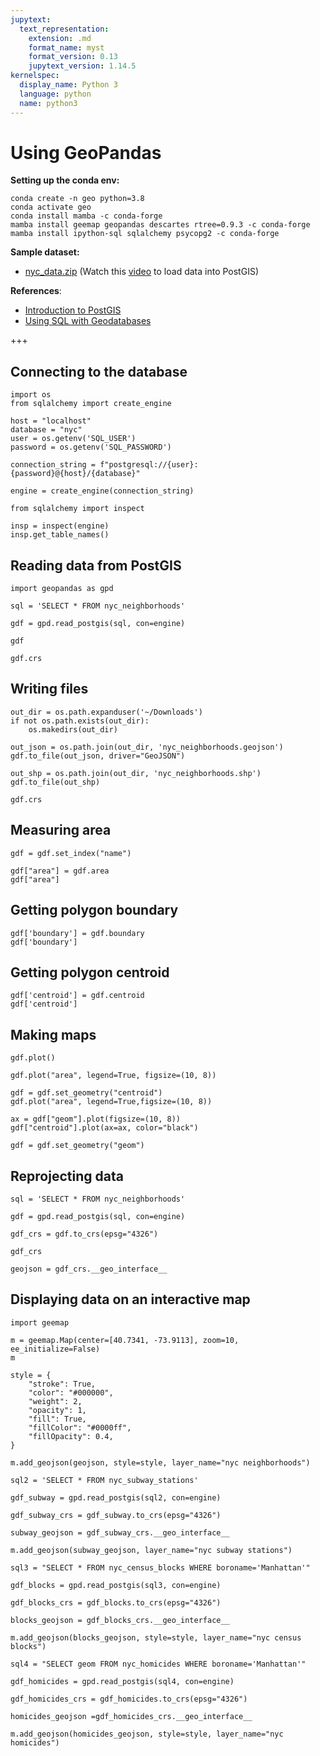 ```yaml
---
jupytext:
  text_representation:
    extension: .md
    format_name: myst
    format_version: 0.13
    jupytext_version: 1.14.5
kernelspec:
  display_name: Python 3
  language: python
  name: python3
---
```


# Using GeoPandas

**Setting up the conda env:**

```
conda create -n geo python=3.8
conda activate geo
conda install mamba -c conda-forge
mamba install geemap geopandas descartes rtree=0.9.3 -c conda-forge
mamba install ipython-sql sqlalchemy psycopg2 -c conda-forge
```

**Sample dataset:**

- [nyc_data.zip](https://github.com/giswqs/postgis/raw/master/data/nyc_data.zip) (Watch this [video](https://youtu.be/fROzLrjNDrs) to load data into PostGIS)

**References**:

- [Introduction to PostGIS](https://postgis.net/workshops/postgis-intro)
- [Using SQL with Geodatabases](https://desktop.arcgis.com/en/arcmap/latest/manage-data/using-sql-with-gdbs/sql-and-enterprise-geodatabases.htm)

+++

## Connecting to the database

```{code-cell} ipython3
import os
from sqlalchemy import create_engine
```

```{code-cell} ipython3
host = "localhost"
database = "nyc"
user = os.getenv('SQL_USER')
password = os.getenv('SQL_PASSWORD')
```

```{code-cell} ipython3
connection_string = f"postgresql://{user}:{password}@{host}/{database}"
```

```{code-cell} ipython3
engine = create_engine(connection_string)
```

```{code-cell} ipython3
from sqlalchemy import inspect
```

```{code-cell} ipython3
insp = inspect(engine)
insp.get_table_names()
```

## Reading data from PostGIS

```{code-cell} ipython3
import geopandas as gpd
```

```{code-cell} ipython3
sql = 'SELECT * FROM nyc_neighborhoods'
```

```{code-cell} ipython3
gdf = gpd.read_postgis(sql, con=engine)
```

```{code-cell} ipython3
gdf
```

```{code-cell} ipython3
gdf.crs
```

## Writing files

```{code-cell} ipython3
out_dir = os.path.expanduser('~/Downloads')
if not os.path.exists(out_dir):
    os.makedirs(out_dir)
```

```{code-cell} ipython3
out_json = os.path.join(out_dir, 'nyc_neighborhoods.geojson')
gdf.to_file(out_json, driver="GeoJSON")
```

```{code-cell} ipython3
out_shp = os.path.join(out_dir, 'nyc_neighborhoods.shp')
gdf.to_file(out_shp)
```

```{code-cell} ipython3
gdf.crs
```

## Measuring area

```{code-cell} ipython3
gdf = gdf.set_index("name")
```

```{code-cell} ipython3
gdf["area"] = gdf.area
gdf["area"]
```

## Getting polygon boundary

```{code-cell} ipython3
gdf['boundary'] = gdf.boundary
gdf['boundary']
```

## Getting polygon centroid

```{code-cell} ipython3
gdf['centroid'] = gdf.centroid
gdf['centroid']
```

## Making maps

```{code-cell} ipython3
gdf.plot()
```

```{code-cell} ipython3
gdf.plot("area", legend=True, figsize=(10, 8))
```

```{code-cell} ipython3
gdf = gdf.set_geometry("centroid")
gdf.plot("area", legend=True,figsize=(10, 8))
```

```{code-cell} ipython3
ax = gdf["geom"].plot(figsize=(10, 8))
gdf["centroid"].plot(ax=ax, color="black")
```

```{code-cell} ipython3
gdf = gdf.set_geometry("geom")
```

## Reprojecting data

```{code-cell} ipython3
sql = 'SELECT * FROM nyc_neighborhoods'
```

```{code-cell} ipython3
gdf = gpd.read_postgis(sql, con=engine)
```

```{code-cell} ipython3
gdf_crs = gdf.to_crs(epsg="4326")
```

```{code-cell} ipython3
gdf_crs
```

```{code-cell} ipython3
geojson = gdf_crs.__geo_interface__
```

## Displaying data on an interactive map

```{code-cell} ipython3
import geemap
```

```{code-cell} ipython3
m = geemap.Map(center=[40.7341, -73.9113], zoom=10, ee_initialize=False)
m
```

```{code-cell} ipython3
style = {
    "stroke": True,
    "color": "#000000",
    "weight": 2,
    "opacity": 1,
    "fill": True,
    "fillColor": "#0000ff",
    "fillOpacity": 0.4,
}
```

```{code-cell} ipython3
m.add_geojson(geojson, style=style, layer_name="nyc neighborhoods")
```

```{code-cell} ipython3
sql2 = 'SELECT * FROM nyc_subway_stations'
```

```{code-cell} ipython3
gdf_subway = gpd.read_postgis(sql2, con=engine)
```

```{code-cell} ipython3
gdf_subway_crs = gdf_subway.to_crs(epsg="4326")
```

```{code-cell} ipython3
subway_geojson = gdf_subway_crs.__geo_interface__
```

```{code-cell} ipython3
m.add_geojson(subway_geojson, layer_name="nyc subway stations")
```

```{code-cell} ipython3
sql3 = "SELECT * FROM nyc_census_blocks WHERE boroname='Manhattan'"
```

```{code-cell} ipython3
gdf_blocks = gpd.read_postgis(sql3, con=engine)
```

```{code-cell} ipython3
gdf_blocks_crs = gdf_blocks.to_crs(epsg="4326")
```

```{code-cell} ipython3
blocks_geojson = gdf_blocks_crs.__geo_interface__
```

```{code-cell} ipython3
m.add_geojson(blocks_geojson, style=style, layer_name="nyc census blocks")
```

```{code-cell} ipython3
sql4 = "SELECT geom FROM nyc_homicides WHERE boroname='Manhattan'"
```

```{code-cell} ipython3
gdf_homicides = gpd.read_postgis(sql4, con=engine)
```

```{code-cell} ipython3
gdf_homicides_crs = gdf_homicides.to_crs(epsg="4326")
```

```{code-cell} ipython3
homicides_geojson =gdf_homicides_crs.__geo_interface__
```

```{code-cell} ipython3
m.add_geojson(homicides_geojson, style=style, layer_name="nyc homicides")
```

```{code-cell} ipython3

```
